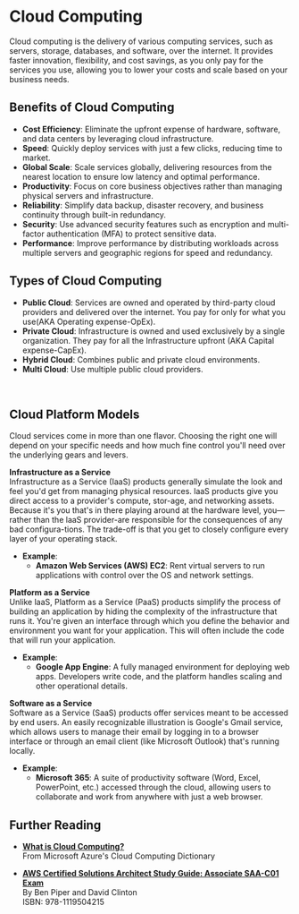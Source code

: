 # Cloud Computing

Cloud computing is the delivery of various computing services, such as servers, storage, databases, and software, over the internet. It provides faster innovation, flexibility, and cost savings, as you only pay for the services you use, allowing you to lower your costs and scale based on your business needs.

## Benefits of Cloud Computing

- **Cost Efficiency**: Eliminate the upfront expense of hardware, software, and data centers by leveraging cloud infrastructure.
- **Speed**: Quickly deploy services with just a few clicks, reducing time to market.
- **Global Scale**: Scale services globally, delivering resources from the nearest location to ensure low latency and optimal performance.
- **Productivity**: Focus on core business objectives rather than managing physical servers and infrastructure.
- **Reliability**: Simplify data backup, disaster recovery, and business continuity through built-in redundancy.
- **Security**: Use advanced security features such as encryption and multi-factor authentication (MFA) to protect sensitive data.
- **Performance**: Improve performance by distributing workloads across multiple servers and geographic regions for speed and redundancy.

## Types of Cloud Computing

- **Public Cloud**: Services are owned and operated by third-party cloud providers and delivered over the internet. You pay for only for what you use(AKA Operating expense-OpEx).
- **Private Cloud**: Infrastructure is owned and used exclusively by a single organization. They pay for all the Infrastructure upfront (AKA Capital expense-CapEx).
- **Hybrid Cloud**: Combines public and private cloud environments.
- **Multi Cloud**: Use multiple public cloud providers.

</br>

## Cloud Platform Models

Cloud services come in more than one flavor. Choosing the right one will depend on your specific needs and how much fine control you'll need over the underlying gears and levers.

**Infrastructure as a Service**  
Infrastructure as a Service (IaaS) products generally simulate the look and feel you'd get from managing physical resources. laaS products give you direct access to a provider's compute, stor-age, and networking assets. Because it's you that's in there playing around at the hardware level, you—rather than the laaS provider-are responsible for the consequences of any bad configura-tions. The trade-off is that you get to closely configure every layer of your operating stack.

- **Example**:
  - **Amazon Web Services (AWS) EC2**: Rent virtual servers to run applications with control over the OS and network settings.

**Platform as a Service**  
Unlike laaS, Platform as a Service (PaaS) products simplify the process of building an application by hiding the complexity of the infrastructure that runs it. You're given an interface through which you define the behavior and environment you want for your application.
This will often include the code that will run your application.

- **Example**:
  - **Google App Engine**: A fully managed environment for deploying web apps. Developers write code, and the platform handles scaling and other operational details.

**Software as a Service**  
Software as a Service (SaaS) products offer services meant to be accessed by end users. An easily recognizable illustration is Google's Gmail service, which allows users to manage their email by logging in to a browser interface or through an email client (like Microsoft Outlook) that's running locally.

- **Example**:
  - **Microsoft 365**: A suite of productivity software (Word, Excel, PowerPoint, etc.) accessed through the cloud, allowing users to collaborate and work from anywhere with just a web browser.

## Further Reading

- **[What is Cloud Computing?](https://azure.microsoft.com/en-us/resources/cloud-computing-dictionary/what-is-cloud-computing#:~:text=Simply%20put%2C%20cloud%20computing%20is,resources%2C%20and%20economies%20of%20scale.)**  
  From Microsoft Azure's Cloud Computing Dictionary

- **[AWS Certified Solutions Architect Study Guide: Associate SAA-C01 Exam](https://www.amazon.com/dp/111950421X)**  
  By Ben Piper and David Clinton  
  ISBN: 978-1119504215
